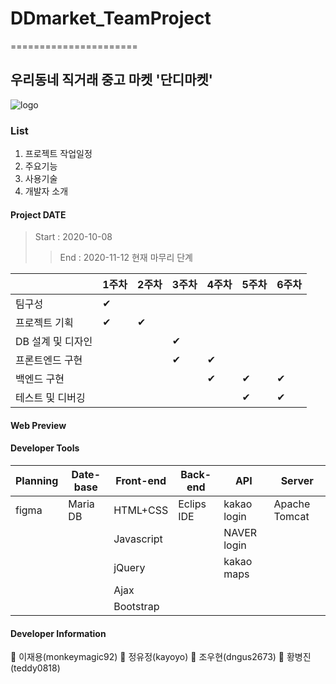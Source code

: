 # DDmarket_TeamProject
======================
## 우리동네 직거래 중고 마켓 **'단디마켓'**
![logo](https://user-images.githubusercontent.com/66930491/98903697-77c93b80-24fb-11eb-8598-fc0ac2a47b7b.jpg)

### List
1. 프로젝트 작업일정
2. 주요기능
3. 사용기술
4. 개발자 소개
#### Project DATE
> Start : 2020-10-08
> > End : 2020-11-12 현재 마무리 단계

|                   | 1주차 | 2주차 | 3주차 | 4주차 | 5주차 | 6주차 |
| ------------------ | ----- | ----- | ----- | ----- | ----- | ----- |
| 팀구성            | ✔     |       |       |       |       |       |
| 프로젝트 기획     | ✔     | ✔     |       |       |       |       |
| DB 설계 및 디자인 |       |       | ✔     |       |       |       |
| 프론트엔드 구현   |       |       | ✔     | ✔     |       |       |
| 백엔드 구현       |       |       |       | ✔     | ✔     | ✔     |
| 테스트 및 디버깅  |       |       |       |       | ✔     | ✔     |

#### Web Preview

#### Developer Tools

| Planning | Date-base | Front-end  | Back-end   | API          | Server        |
| -------- | --------- | ---------- | ---------- | ------------ | ------------- |
| figma    | Maria DB  | HTML+CSS   | Eclips IDE | kakao  login | Apache Tomcat |
|          |           | Javascript |            | NAVER login  |               |
|          |           | jQuery     |            | kakao maps   |               |
|          |           | Ajax       |            |              |               |
|          |           | Bootstrap  |            |              |               |

#### Developer Information
🙌 이재용(monkeymagic92)
🙌 정유정(kayoyo)
🙌 조우현(dngus2673)
🙌 황병진(teddy0818)

